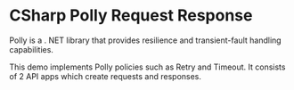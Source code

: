 # CSharp Polly Request Response

Polly is a . NET library that provides resilience and transient-fault handling capabilities.

This demo implements Polly policies such as Retry and Timeout. It consists of 2 API apps which create requests and responses.
